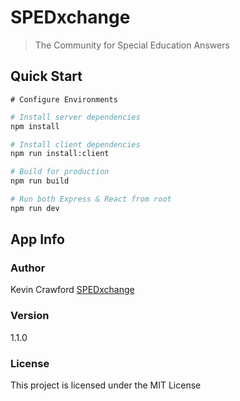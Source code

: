 # SPEDxchange

> The Community for Special Education Answers

## Quick Start

```
# Configure Environments
```

```bash
# Install server dependencies
npm install

# Install client dependencies
npm run install:client

# Build for production
npm run build

# Run both Express & React from root
npm run dev
```

## App Info

### Author

Kevin Crawford
[SPEDxchange](http://www.spedxchange.com)

### Version

1.1.0

### License

This project is licensed under the MIT License
